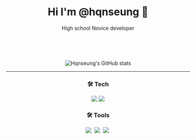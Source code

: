<div align="center">
<h1 style="text-align:center"> Hi I'm @hqnseung 👋</h1>
High school Novice developer

<br><br><br>

![Hqnseung's GitHub stats](https://github-readme-stats.vercel.app/api?username=hqnseung&show_icons=true&theme=cobalt)

<hr>

<h3 align="center">🛠️ Tech</h3>
<img src="https://img.shields.io/badge/javascript-F7DF1E?style=for-the-badge&logo=javascript&logoColor=white"/>
<img src="https://img.shields.io/badge/Express-000000?style=for-the-badge&logo=Express&logoColor=white"/>


<h3 align="center">🛠️ Tools</h3>
<div align="center">
  <img src="https://img.shields.io/badge/git-F05033.svg?style=for-the-badge&logo=git&logoColor=white" />&nbsp
  <img src="https://img.shields.io/badge/github-181717.svg?style=for-the-badge&logo=github&logoColor=white" />&nbsp
  <img src="https://img.shields.io/badge/VSCode-2C2C32.svg?style=for-the-badge&logo=visual-studio-code&logoColor=22ABF3" />&nbsp
</div>
